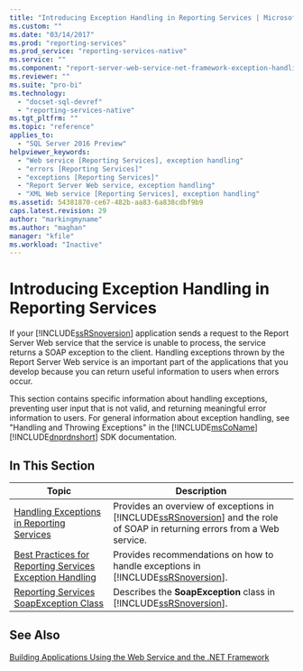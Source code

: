 ```yaml
---
title: "Introducing Exception Handling in Reporting Services | Microsoft Docs"
ms.custom: ""
ms.date: "03/14/2017"
ms.prod: "reporting-services"
ms.prod_service: "reporting-services-native"
ms.service: ""
ms.component: "report-server-web-service-net-framework-exception-handling"
ms.reviewer: ""
ms.suite: "pro-bi"
ms.technology: 
  - "docset-sql-devref"
  - "reporting-services-native"
ms.tgt_pltfrm: ""
ms.topic: "reference"
applies_to: 
  - "SQL Server 2016 Preview"
helpviewer_keywords: 
  - "Web service [Reporting Services], exception handling"
  - "errors [Reporting Services]"
  - "exceptions [Reporting Services]"
  - "Report Server Web service, exception handling"
  - "XML Web service [Reporting Services], exception handling"
ms.assetid: 54381870-ce67-482b-aa83-6a838cdbf9b9
caps.latest.revision: 29
author: "markingmyname"
ms.author: "maghan"
manager: "kfile"
ms.workload: "Inactive"
---
```

# Introducing Exception Handling in Reporting Services
  If your [!INCLUDE[ssRSnoversion](../../includes/ssrsnoversion-md.md)] application sends a request to the Report Server Web service that the service is unable to process, the service returns a SOAP exception to the client. Handling exceptions thrown by the Report Server Web service is an important part of the applications that you develop because you can return useful information to users when errors occur.  
  
 This section contains specific information about handling exceptions, preventing user input that is not valid, and returning meaningful error information to users. For general information about exception handling, see "Handling and Throwing Exceptions" in the [!INCLUDE[msCoName](../../includes/msconame-md.md)] [!INCLUDE[dnprdnshort](../../includes/dnprdnshort-md.md)] SDK documentation.  
  
## In This Section  
  
|Topic|Description|  
|-----------|-----------------|  
|[Handling Exceptions in Reporting Services](../../reporting-services/report-server-web-service-net-framework-exception-handling/handling-exceptions-in-reporting-services.md)|Provides an overview of exceptions in [!INCLUDE[ssRSnoversion](../../includes/ssrsnoversion-md.md)] and the role of SOAP in returning errors from a Web service.|  
|[Best Practices for Reporting Services Exception Handling](../../reporting-services/report-server-web-service-net-framework-exception-handling/best-practices/best-practices-for-reporting-services-exception-handling.md)|Provides recommendations on how to handle exceptions in [!INCLUDE[ssRSnoversion](../../includes/ssrsnoversion-md.md)].|  
|[Reporting Services SoapException Class](../../reporting-services/report-server-web-service-net-framework-exception-handling/soapexception-class/reporting-services-soapexception-class.md)|Describes the **SoapException** class in [!INCLUDE[ssRSnoversion](../../includes/ssrsnoversion-md.md)].|  
  
## See Also  
 [Building Applications Using the Web Service and the .NET Framework](../../reporting-services/report-server-web-service/net-framework/building-applications-using-the-web-service-and-the-net-framework.md)  
  
  
